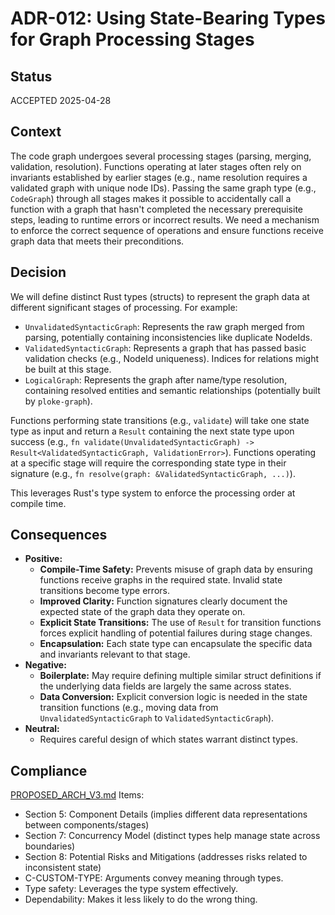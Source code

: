 # ADR-012: Using State-Bearing Types for Graph Processing Stages

## Status
ACCEPTED 2025-04-28

## Context
The code graph undergoes several processing stages (parsing, merging, validation, resolution). Functions operating at later stages often rely on invariants established by earlier stages (e.g., name resolution requires a validated graph with unique node IDs). Passing the same graph type (e.g., `CodeGraph`) through all stages makes it possible to accidentally call a function with a graph that hasn't completed the necessary prerequisite steps, leading to runtime errors or incorrect results. We need a mechanism to enforce the correct sequence of operations and ensure functions receive graph data that meets their preconditions.

## Decision
We will define distinct Rust types (structs) to represent the graph data at different significant stages of processing. For example:
- `UnvalidatedSyntacticGraph`: Represents the raw graph merged from parsing, potentially containing inconsistencies like duplicate NodeIds.
- `ValidatedSyntacticGraph`: Represents a graph that has passed basic validation checks (e.g., NodeId uniqueness). Indices for relations might be built at this stage.
- `LogicalGraph`: Represents the graph after name/type resolution, containing resolved entities and semantic relationships (potentially built by `ploke-graph`).

Functions performing state transitions (e.g., `validate`) will take one state type as input and return a `Result` containing the next state type upon success (e.g., `fn validate(UnvalidatedSyntacticGraph) -> Result<ValidatedSyntacticGraph, ValidationError>`). Functions operating at a specific stage will require the corresponding state type in their signature (e.g., `fn resolve(graph: &ValidatedSyntacticGraph, ...)`).

This leverages Rust's type system to enforce the processing order at compile time.

## Consequences
- **Positive:**
    - **Compile-Time Safety:** Prevents misuse of graph data by ensuring functions receive graphs in the required state. Invalid state transitions become type errors.
    *   **Improved Clarity:** Function signatures clearly document the expected state of the graph data they operate on.
    *   **Explicit State Transitions:** The use of `Result` for transition functions forces explicit handling of potential failures during stage changes.
    *   **Encapsulation:** Each state type can encapsulate the specific data and invariants relevant to that stage.
- **Negative:**
    - **Boilerplate:** May require defining multiple similar struct definitions if the underlying data fields are largely the same across states.
    - **Data Conversion:** Explicit conversion logic is needed in the state transition functions (e.g., moving data from `UnvalidatedSyntacticGraph` to `ValidatedSyntacticGraph`).
- **Neutral:**
    - Requires careful design of which states warrant distinct types.

## Compliance
[PROPOSED_ARCH_V3.md](/PROPOSED_ARCH_V3.md) Items:
- Section 5: Component Details (implies different data representations between components/stages)
- Section 7: Concurrency Model (distinct types help manage state across boundaries)
- Section 8: Potential Risks and Mitigations (addresses risks related to inconsistent state)
- C-CUSTOM-TYPE: Arguments convey meaning through types.
- Type safety: Leverages the type system effectively.
- Dependability: Makes it less likely to do the wrong thing.
